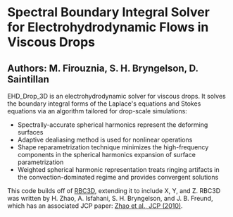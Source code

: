 # Spectral Boundary Integral Solver for Electrohydrodynamic Flows in Viscous Drops
## Authors: M. Firouznia, S. H. Bryngelson, D. Saintillan

EHD_Drop_3D is an electrohydrodynamic solver for viscous drops. It solves the boundary integral forms of the Laplace's equations and Stokes equations via an algorithm tailored for drop-scale simulations:

* Spectrally-accurate spherical harmonics represent the deforming surfaces
* Adaptive dealiasing method is used for nonlinear operations 
* Shape reparametrization technique minimizes the high-frequency components in the spherical harmonics expansion of surface parametrization
* Weighted spherical harmonic representation treats ringing artifacts in the convection-dominated regime and provides convergent solutions

This code builds off of [RBC3D](https://github.com/comp-physics/RBC3D), extending it to include X, Y, and Z. RBC3D was written by H. Zhao, A. Isfahani, S. H. Bryngelson, and J. B. Freund, which has an associated JCP paper: [Zhao et al., JCP (2010)](https://doi.org/10.1016/j.jcp.2010.01.024).
